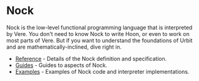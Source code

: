 # Nock

Nock is the low-level functional programming language that is interpreted by Vere. You don't need to know Nock to write Hoon, or even to work on most parts of Vere.  But if you want to understand the foundations of Urbit and are mathematically-inclined, dive right in.

- [Reference](/language/nock/reference) - Details of the Nock definition and specification.
- [Guides](/language/nock/guides) - Guides to aspects of Nock.
- [Examples](/language/nock/examples) - Examples of Nock code and interpreter implementations.
